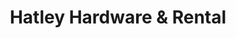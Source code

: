 ---
title: "Hatley Hardware & Rental"
url: /wittenberg/hatley-hardware-and-rental/
shop: hardware
---